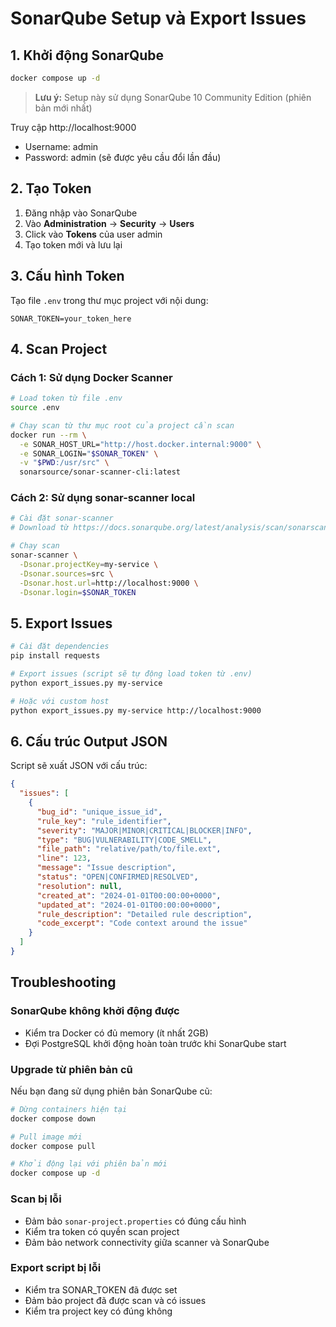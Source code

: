 # SonarQube Setup và Export Issues

## 1. Khởi động SonarQube

```bash
docker compose up -d
```

> **Lưu ý:** Setup này sử dụng SonarQube 10 Community Edition (phiên bản mới nhất)

Truy cập http://localhost:9000
- Username: admin
- Password: admin (sẽ được yêu cầu đổi lần đầu)

## 2. Tạo Token

1. Đăng nhập vào SonarQube
2. Vào **Administration** → **Security** → **Users**
3. Click vào **Tokens** của user admin
4. Tạo token mới và lưu lại

## 3. Cấu hình Token

Tạo file `.env` trong thư mục project với nội dung:
```
SONAR_TOKEN=your_token_here
```

## 4. Scan Project

### Cách 1: Sử dụng Docker Scanner

```bash
# Load token từ file .env
source .env

# Chạy scan từ thư mục root của project cần scan
docker run --rm \
  -e SONAR_HOST_URL="http://host.docker.internal:9000" \
  -e SONAR_LOGIN="$SONAR_TOKEN" \
  -v "$PWD:/usr/src" \
  sonarsource/sonar-scanner-cli:latest
```

### Cách 2: Sử dụng sonar-scanner local

```bash
# Cài đặt sonar-scanner
# Download từ https://docs.sonarqube.org/latest/analysis/scan/sonarscanner/

# Chạy scan
sonar-scanner \
  -Dsonar.projectKey=my-service \
  -Dsonar.sources=src \
  -Dsonar.host.url=http://localhost:9000 \
  -Dsonar.login=$SONAR_TOKEN
```

## 5. Export Issues

```bash
# Cài đặt dependencies
pip install requests

# Export issues (script sẽ tự động load token từ .env)
python export_issues.py my-service

# Hoặc với custom host
python export_issues.py my-service http://localhost:9000
```

## 6. Cấu trúc Output JSON

Script sẽ xuất JSON với cấu trúc:

```json
{
  "issues": [
    {
      "bug_id": "unique_issue_id",
      "rule_key": "rule_identifier",
      "severity": "MAJOR|MINOR|CRITICAL|BLOCKER|INFO",
      "type": "BUG|VULNERABILITY|CODE_SMELL",
      "file_path": "relative/path/to/file.ext",
      "line": 123,
      "message": "Issue description",
      "status": "OPEN|CONFIRMED|RESOLVED",
      "resolution": null,
      "created_at": "2024-01-01T00:00:00+0000",
      "updated_at": "2024-01-01T00:00:00+0000",
      "rule_description": "Detailed rule description",
      "code_excerpt": "Code context around the issue"
    }
  ]
}
```

## Troubleshooting

### SonarQube không khởi động được
- Kiểm tra Docker có đủ memory (ít nhất 2GB)
- Đợi PostgreSQL khởi động hoàn toàn trước khi SonarQube start

### Upgrade từ phiên bản cũ
Nếu bạn đang sử dụng phiên bản SonarQube cũ:
```bash
# Dừng containers hiện tại
docker compose down

# Pull image mới
docker compose pull

# Khởi động lại với phiên bản mới
docker compose up -d
```

### Scan bị lỗi
- Đảm bảo `sonar-project.properties` có đúng cấu hình
- Kiểm tra token có quyền scan project
- Đảm bảo network connectivity giữa scanner và SonarQube

### Export script bị lỗi
- Kiểm tra SONAR_TOKEN đã được set
- Đảm bảo project đã được scan và có issues
- Kiểm tra project key có đúng không